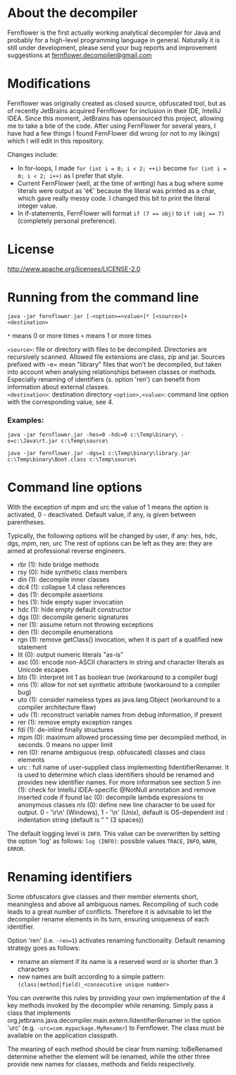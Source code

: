 # About the decompiler 

Fernflower is the first actually working analytical decompiler for Java and 
probably for a high-level programming language in general. Naturally it is still 
under development, please send your bug reports and improvement suggestions at 
fernflower.decompiler@gmail.com

# Modifications

Fernflower was originally created as closed source, obfuscated tool, but as of recently JetBrains acquired Fernflower for inclusion in their IDE, IntelliJ IDEA. Since this moment, JetBrains has opensourced this project, allowing me to take a bite of the code. After using FernFlower for several years, I have had a few things I found FernFlower did wrong (or not to my likings) which I will edit in this repository.

Changes include:
 - In for-loops, I made `for (int i = 0; i < 2; ++i)` become `for (int i = 0; i < 2; i++)` as I prefer that style.
 - Current FernFlower (well, at the time of writing) has a bug where some literals were output as '&eacute;&euro;' because the literal was printed as a char, which gave really messy code. I changed this bit to print the literal integer value.
 - In if-statements, FernFlower will format `if (7 == obj)` to `if (obj == 7)` (completely personal preference).


# License

http://www.apache.org/licenses/LICENSE-2.0


# Running from the command line

`java -jar fernflower.jar [-<option>=<value>]* [<source>]+ <destination>`

`*` means 0 or more times
`+` means 1 or more times

`<source>`: file or directory with files to be decompiled. Directories are recursively scanned. Allowed file extensions are class, zip and jar.
Sources prefixed with -e= mean "library" files that won't be decompiled, but taken into account when analysing relationships between classes or methods. Especially renaming of identifiers (s. option 'ren') can benefit from information about external classes.          
`<destination>`: destination directory 
`<option>,<value>`: command line option with the corresponding value, see 4.

### Examples:

`java -jar fernflower.jar -hes=0 -hdc=0 c:\Temp\binary\ -e=c:\Java\rt.jar c:\Temp\source\`

`java -jar fernflower.jar -dgs=1 c:\Temp\binary\library.jar c:\Temp\binary\Boot.class c:\Temp\source\`


# Command line options

With the exception of mpm and urc the value of 1 means the option is activated, 0 - deactivated. Default value, if any, is given between parentheses.

Typically, the following options will be changed by user, if any: hes, hdc, dgs, mpm, ren, urc The rest of options can be left as they are: they are aimed at professional reverse engineers.

 - rbr (1): hide bridge methods
 - rsy (0): hide synthetic class members
 - din (1): decompile inner classes
 - dc4 (1): collapse 1.4 class references
 - das (1): decompile assertions
 - hes (1): hide empty super invocation
 - hdc (1): hide empty default constructor
 - dgs (0): decompile generic signatures
 - ner (1): assume return not throwing exceptions
 - den (1): decompile enumerations
 - rgn (1): remove getClass() invocation, when it is part of a qualified new statement
 - lit (0): output numeric literals "as-is"
 - asc (0): encode non-ASCII characters in string and character literals as Unicode escapes
 - bto (1): interpret int 1 as boolean true (workaround to a compiler bug)
 - nns (1): allow for not set synthetic attribute (workaround to a compiler bug)
 - uto (1): consider nameless types as java.lang.Object (workaround to a compiler architecture flaw)
 - udv (1): reconstruct variable names from debug information, if present
 - rer (1): remove empty exception ranges
 - fdi (1): de-inline finally structures
 - mpm (0): maximum allowed processing time per decompiled method, in seconds. 0 means no upper limit
 - ren (0): rename ambiguous (resp. obfuscated) classes and class elements
 - urc    : full name of user-supplied class implementing IIdentifierRenamer. It is used to determine which class identifiers
         should be renamed and provides new identifier names. For more information see section 5
inn (1): check for IntelliJ IDEA-specific @NotNull annotation and remove inserted code if found
lac (0): decompile lambda expressions to anonymous classes
nls (0): define new line character to be used for output. 0 - '\r\n' (Windows), 1 - '\n' (Unix), default is OS-dependent
ind    : indentation string (default is "   " (3 spaces))
 
The default logging level is `INFO`. This value can be overwritten by setting the option 'log' as follows:
`log (INFO)`: possible values `TRACE`, `INFO`, `WARN`, `ERROR`.


# Renaming identifiers

Some obfuscators give classes and their member elements short, meaningless and above all ambiguous names. Recompiling of such code leads to a great number of conflicts. Therefore it is advisable to let the decompiler rename elements in its turn, ensuring uniqueness of each identifier.

Option 'ren' (i.e. `-ren=1`) activates renaming functionality. Default renaming strategy goes as follows:
 - rename an element if its name is a reserved word or is shorter than 3 characters
 - new names are built according to a simple pattern: `(class|method|field)_<consecutive unique number>`

You can overwrite this rules by providing your own implementation of the 4 key methods invoked by the decompiler while renaming. Simply pass a class that implements org.jetbrains.java.decompiler.main.extern.IIdentifierRenamer in the option 'urc' (e.g. `-urc=com.mypackage.MyRenamer`) to Fernflower. The class must be available on the application classpath.

The meaning of each method should be clear from naming: toBeRenamed determine whether the element will be renamed, while the other three provide new names for classes, methods and fields respectively.  
